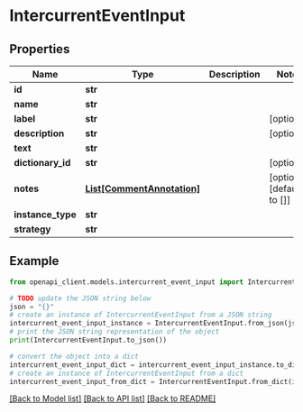 # IntercurrentEventInput


## Properties

Name | Type | Description | Notes
------------ | ------------- | ------------- | -------------
**id** | **str** |  | 
**name** | **str** |  | 
**label** | **str** |  | [optional] 
**description** | **str** |  | [optional] 
**text** | **str** |  | 
**dictionary_id** | **str** |  | [optional] 
**notes** | [**List[CommentAnnotation]**](CommentAnnotation.md) |  | [optional] [default to []]
**instance_type** | **str** |  | 
**strategy** | **str** |  | 

## Example

```python
from openapi_client.models.intercurrent_event_input import IntercurrentEventInput

# TODO update the JSON string below
json = "{}"
# create an instance of IntercurrentEventInput from a JSON string
intercurrent_event_input_instance = IntercurrentEventInput.from_json(json)
# print the JSON string representation of the object
print(IntercurrentEventInput.to_json())

# convert the object into a dict
intercurrent_event_input_dict = intercurrent_event_input_instance.to_dict()
# create an instance of IntercurrentEventInput from a dict
intercurrent_event_input_from_dict = IntercurrentEventInput.from_dict(intercurrent_event_input_dict)
```
[[Back to Model list]](../README.md#documentation-for-models) [[Back to API list]](../README.md#documentation-for-api-endpoints) [[Back to README]](../README.md)


